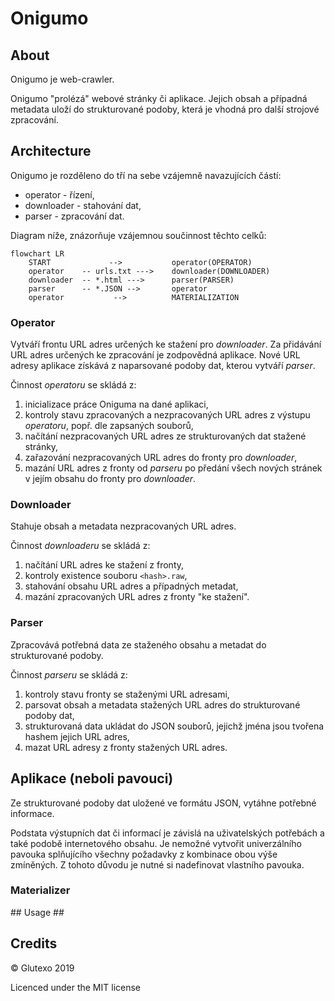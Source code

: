 # Onigumo #

## About ##

Onigumo je web-crawler.

Onigumo "prolézá" webové stránky či aplikace. Jejich obsah a případná metadata uloží do strukturované podoby, která je vhodná pro další strojové zpracování.

## Architecture ##

Onigumo je rozděleno do tří na sebe vzájemně navazujících částí:

* operator - řízení,
* downloader - stahování dat,
* parser - zpracování dat.

Diagram níže, znázorňuje vzájemnou součinnost těchto celků:

```mermaid
flowchart LR
    START             -->           operator(OPERATOR)
    operator    -- urls.txt --->    downloader(DOWNLOADER)
    downloader  -- *.html --->      parser(PARSER)
    parser      -- *.JSON -->       operator
    operator           -->          MATERIALIZATION
```

### Operator ###

Vytváří frontu URL adres určených ke stažení pro _downloader_. Za přidávání URL adres určených ke zpracování je zodpovědná aplikace. Nové URL adresy aplikace získává z naparsované podoby dat, kterou vytváří _parser_.

Činnost _operatoru_ se skládá z:

1. inicializace práce Oniguma na dané aplikaci,
2. kontroly stavu zpracovaných a nezpracovaných URL adres z výstupu _operatoru_, popř. dle zapsaných souborů,
3. načítání nezpracovaných URL adres ze strukturovaných dat stažené stránky,
4. zařazování nezpracovaných URL adres do fronty pro _downloader_,
5. mazání URL adres z fronty od _parseru_ po předání všech nových stránek v jejím obsahu do fronty pro _downloader_.

### Downloader ###

Stahuje obsah a metadata nezpracovaných URL adres.

Činnost _downloaderu_ se skládá z:

1. načítání URL adres ke stažení z fronty,
2. kontroly existence souboru `<hash>.raw`,
3. stahování obsahu URL adres a případných metadat,
4. mazání zpracovaných URL adres z fronty "ke stažení".

### Parser ###

Zpracovává potřebná data ze staženého obsahu a metadat do strukturované podoby.

Činnost _parseru_ se skládá z:

1. kontroly stavu fronty se staženými URL adresami,
2. parsovat obsah a metadata stažených URL adres do strukturované podoby dat,
3. strukturovaná data ukládat do JSON souborů, jejichž jména jsou tvořena hashem jejich URL adres,
4. mazat URL adresy z fronty stažených URL adres.

## Aplikace (neboli pavouci) ####

Ze strukturované podoby dat uložené ve formátu JSON, vytáhne potřebné informace.

Podstata výstupních dat či informací je závislá na uživatelských potřebách a také podobě internetového obsahu. Je nemožné vytvořit univerzálního pavouka splňujícího všechny požadavky z kombinace obou výše zmíněných. Z tohoto důvodu je nutné si nadefinovat vlastního pavouka.

### Materializer ###

## Usage ##

## Credits ##

© Glutexo 2019

Licenced under the MIT license
